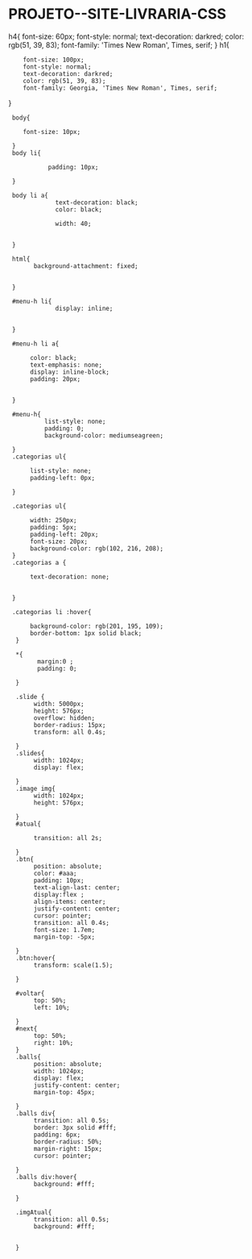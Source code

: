 # PROJETO--SITE-LIVRARIA-CSS

h4{
     font-size: 60px;
     font-style: normal;
     text-decoration: darkred;
     color: rgb(51, 39, 83);
     font-family: 'Times New Roman', Times, serif;
}
h1{ 

        font-size: 100px;
        font-style: normal;
        text-decoration: darkred;
        color: rgb(51, 39, 83);
        font-family: Georgia, 'Times New Roman', Times, serif;

 }


     body{
          
        font-size: 10px;

     }
     body li{
               
               padding: 10px;
               
     }  

     body li a{
                 text-decoration: black;
                 color: black;
                 
                 width: 40;


     }

     html{
           background-attachment: fixed;


     }
      
     #menu-h li{
                 display: inline;


     }

     #menu-h li a{
                 
          color: black;
          text-emphasis: none;
          display: inline-block;
          padding: 20px;
          
          
     }
     
     #menu-h{
              list-style: none;
              padding: 0;
              background-color: mediumseagreen;

     }
     .categorias ul{ 

          list-style: none;
          padding-left: 0px;
          
     }
     
     .categorias ul{ 

          width: 250px;
          padding: 5px;
          padding-left: 20px;
          font-size: 20px;
          background-color: rgb(102, 216, 208);
     }
     .categorias a {

          text-decoration: none;


     }

     .categorias li :hover{
          
          background-color: rgb(201, 195, 109);
          border-bottom: 1px solid black;
      }

      *{
            margin:0 ;
            padding: 0;

      }

      .slide {
           width: 5000px;
           height: 576px;
           overflow: hidden;
           border-radius: 15px;
           transform: all 0.4s;

      }
      .slides{
           width: 1024px;
           display: flex;

      }
      .image img{
           width: 1024px;
           height: 576px;

      }
      #atual{
           
           transition: all 2s;

      }
      .btn{
           position: absolute;
           color: #aaa;
           padding: 10px;
           text-align-last: center;
           display:flex ;
           align-items: center;
           justify-content: center;
           cursor: pointer;
           transition: all 0.4s;
           font-size: 1.7em;
           margin-top: -5px;

      }
      .btn:hover{
           transform: scale(1.5);

      }

      #voltar{
           top: 50%;
           left: 10%;

      }
      #next{
           top: 50%;
           right: 10%;
      }
      .balls{
           position: absolute;
           width: 1024px;
           display: flex;
           justify-content: center;
           margin-top: 45px;

      }
      .balls div{
           transition: all 0.5s;
           border: 3px solid #fff;
           padding: 6px;
           border-radius: 50%;
           margin-right: 15px;
           cursor: pointer;

      }
      .balls div:hover{
           background: #fff;

      }

      .imgAtual{
           transition: all 0.5s;
           background: #fff;

           
      }
